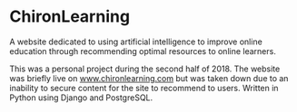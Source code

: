 # ChironLearning
A website dedicated to using artificial intelligence to improve online education through recommending optimal resources to online learners.

This was a personal project during the second half of 2018. The website was briefly live on www.chironlearning.com but was taken down due to an inability to secure content for the site to recommend to users. Written in Python using Django and PostgreSQL. 
